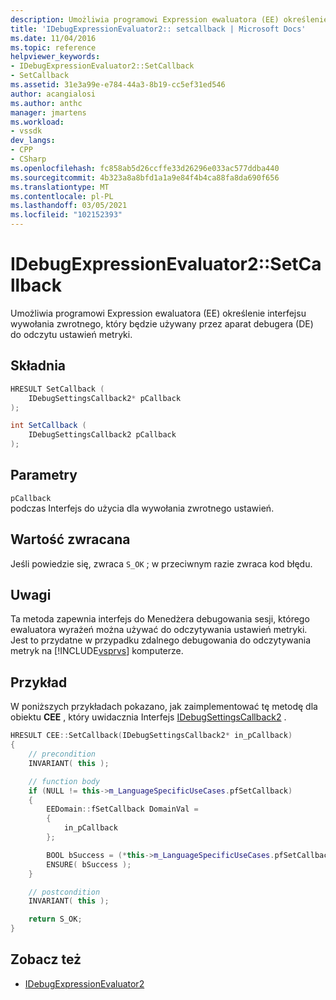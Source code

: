 ```yaml
---
description: Umożliwia programowi Expression ewaluatora (EE) określenie interfejsu wywołania zwrotnego, który będzie używany przez aparat debugera (DE) do odczytu ustawień metryki.
title: 'IDebugExpressionEvaluator2:: setcallback | Microsoft Docs'
ms.date: 11/04/2016
ms.topic: reference
helpviewer_keywords:
- IDebugExpressionEvaluator2::SetCallback
- SetCallback
ms.assetid: 31e3a99e-e784-44a3-8b19-cc5ef31ed546
author: acangialosi
ms.author: anthc
manager: jmartens
ms.workload:
- vssdk
dev_langs:
- CPP
- CSharp
ms.openlocfilehash: fc858ab5d26ccffe33d26296e033ac577ddba440
ms.sourcegitcommit: 4b323a8a8bfd1a1a9e84f4b4ca88fa8da690f656
ms.translationtype: MT
ms.contentlocale: pl-PL
ms.lasthandoff: 03/05/2021
ms.locfileid: "102152393"
---
```

# <a name="idebugexpressionevaluator2setcallback"></a>IDebugExpressionEvaluator2::SetCallback
Umożliwia programowi Expression ewaluatora (EE) określenie interfejsu wywołania zwrotnego, który będzie używany przez aparat debugera (DE) do odczytu ustawień metryki.

## <a name="syntax"></a>Składnia

```cpp
HRESULT SetCallback (
    IDebugSettingsCallback2* pCallback
);
```

```csharp
int SetCallback (
    IDebugSettingsCallback2 pCallback
);
```

## <a name="parameters"></a>Parametry
`pCallback`\
podczas Interfejs do użycia dla wywołania zwrotnego ustawień.

## <a name="return-value"></a>Wartość zwracana
Jeśli powiedzie się, zwraca `S_OK` ; w przeciwnym razie zwraca kod błędu.

## <a name="remarks"></a>Uwagi
Ta metoda zapewnia interfejs do Menedżera debugowania sesji, którego ewaluatora wyrażeń można używać do odczytywania ustawień metryki. Jest to przydatne w przypadku zdalnego debugowania do odczytywania metryk na [!INCLUDE[vsprvs](../../../code-quality/includes/vsprvs_md.md)] komputerze.

## <a name="example"></a>Przykład
W poniższych przykładach pokazano, jak zaimplementować tę metodę dla obiektu **CEE** , który uwidacznia Interfejs [IDebugSettingsCallback2](../../../extensibility/debugger/reference/idebugsettingscallback2.md) .

```cpp
HRESULT CEE::SetCallback(IDebugSettingsCallback2* in_pCallback)
{
    // precondition
    INVARIANT( this );

    // function body
    if (NULL != this->m_LanguageSpecificUseCases.pfSetCallback)
    {
        EEDomain::fSetCallback DomainVal =
        {
            in_pCallback
        };

        BOOL bSuccess = (*this->m_LanguageSpecificUseCases.pfSetCallback)(DomainVal);
        ENSURE( bSuccess );
    }

    // postcondition
    INVARIANT( this );

    return S_OK;
}
```

## <a name="see-also"></a>Zobacz też
- [IDebugExpressionEvaluator2](../../../extensibility/debugger/reference/idebugexpressionevaluator2.md)
